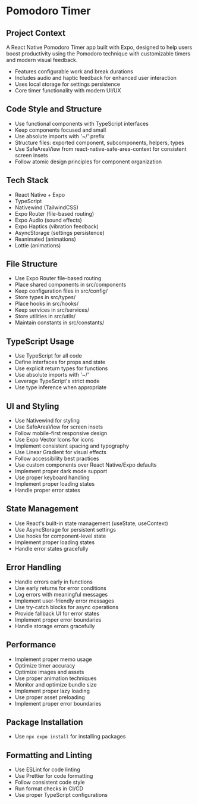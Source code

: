 # Pomodoro Timer

## Project Context
A React Native Pomodoro Timer app built with Expo, designed to help users boost productivity using the Pomodoro technique with customizable timers and modern visual feedback.
- Features configurable work and break durations
- Includes audio and haptic feedback for enhanced user interaction
- Uses local storage for settings persistence
- Core timer functionality with modern UI/UX

## Code Style and Structure
- Use functional components with TypeScript interfaces
- Keep components focused and small
- Use absolute imports with '~/' prefix
- Structure files: exported component, subcomponents, helpers, types
- Use SafeAreaView from react-native-safe-area-context for consistent screen insets
- Follow atomic design principles for component organization

## Tech Stack
- React Native + Expo
- TypeScript
- Nativewind (TailwindCSS)
- Expo Router (file-based routing)
- Expo Audio (sound effects)
- Expo Haptics (vibration feedback)
- AsyncStorage (settings persistence)
- Reanimated (animations)
- Lottie (animations)

## File Structure
- Use Expo Router file-based routing
- Place shared components in src/components
- Keep configuration files in src/config/
- Store types in src/types/
- Place hooks in src/hooks/
- Keep services in src/services/
- Store utilities in src/utils/
- Maintain constants in src/constants/

## TypeScript Usage
- Use TypeScript for all code
- Define interfaces for props and state
- Use explicit return types for functions
- Use absolute imports with '~/'
- Leverage TypeScript's strict mode
- Use type inference when appropriate

## UI and Styling
- Use Nativewind for styling
- Use SafeAreaView for screen insets
- Follow mobile-first responsive design
- Use Expo Vector Icons for icons
- Implement consistent spacing and typography
- Use Linear Gradient for visual effects
- Follow accessibility best practices
- Use custom components over React Native/Expo defaults
- Implement proper dark mode support
- Use proper keyboard handling
- Implement proper loading states
- Handle proper error states

## State Management
- Use React's built-in state management (useState, useContext)
- Use AsyncStorage for persistent settings
- Use hooks for component-level state
- Implement proper loading states
- Handle error states gracefully

## Error Handling
- Handle errors early in functions
- Use early returns for error conditions
- Log errors with meaningful messages
- Implement user-friendly error messages
- Use try-catch blocks for async operations
- Provide fallback UI for error states
- Implement proper error boundaries
- Handle storage errors gracefully

## Performance
- Implement proper memo usage
- Optimize timer accuracy
- Optimize images and assets
- Use proper animation techniques
- Monitor and optimize bundle size
- Implement proper lazy loading
- Use proper asset preloading
- Implement proper error boundaries

## Package Installation
- Use `npx expo install` for installing packages

## Formatting and Linting
- Use ESLint for code linting
- Use Prettier for code formatting
- Follow consistent code style
- Run format checks in CI/CD
- Use proper TypeScript configurations